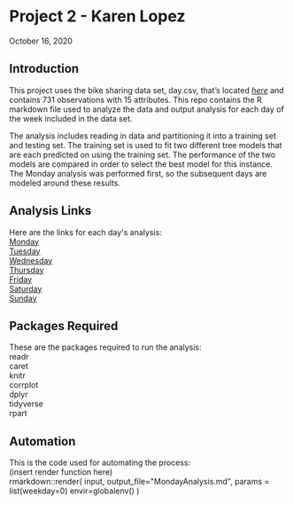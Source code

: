 Project 2 - Karen Lopez
================
October 16, 2020

## Introduction

This project uses the bike sharing data set, day.csv, that’s located
*[here](https://archive.ics.uci.edu/ml/datasets/Bike+Sharing+Dataset)*
and contains 731 observations with 15 attributes. This repo contains 
the R markdown file used to analyze the data and output analysis for
each day of the week included in the data set.

The analysis includes reading in data and partitioning it into a 
training set and testing set. The training set is used to fit two 
different tree models that are each predicted on using the training
set. The performance of the two models are compared in order to select
the best model for this instance. The Monday analysis was performed
first, so the subsequent days are modeled around these results.

## Analysis Links
Here are the links for each day's analysis:  
    [Monday]()  
    [Tuesday]()  
    [Wednesday]()  
    [Thursday]()  
    [Friday]()  
    [Saturday]()  
    [Sunday]()  

## Packages Required
These are the packages required to run the analysis:  
    readr  
    caret  
    knitr  
    corrplot  
    dplyr  
    tidyverse  
    rpart  

## Automation
This is the code used for automating the process:  
    (insert render function here)  
    rmarkdown::render(
      input,
      output_file="MondayAnalysis.md",
      params = list(weekday=0)
      envir=globalenv()
    )
